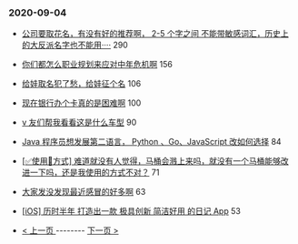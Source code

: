 ### 2020-09-04 
- [公司要取花名，有没有好的推荐啊， 2-5 个字之间 不能带敏感词汇，历史上的大反派名字也不能用····](https://www.v2ex.com/t/704134) 290
- [你们都怎么职业规划来应对中年危机啊](https://www.v2ex.com/t/704080) 156
- [给娃取名犯了愁，给娃征个名](https://www.v2ex.com/t/704263) 106
- [现在银行办个卡真的是困难啊](https://www.v2ex.com/t/704069) 100
- [v 友们帮我看看这是什么车型](https://www.v2ex.com/t/704058) 90
- [Java 程序员想发展第二语言， Python 、Go、JavaScript 改如何选择](https://www.v2ex.com/t/704111) 84
- [[✅使用🚽方式] 难道就没有人觉得，马桶会溅上来吗，就没有一个马桶能够改进一下吗，还是我使用的方式不对？](https://www.v2ex.com/t/704132) 71
- [大家发没发现最近感冒的好多啊](https://www.v2ex.com/t/704063) 63
- [[iOS] 历时半年 打造出一款 极具创新 简洁好用 的日记 App](https://www.v2ex.com/t/704137) 53 

- [ < 上一页 ](https://github.com/able8/v2ex-hot-record/blob/master/2020-09-03.md) -------- [ 下一页 > ](https://github.com/able8/v2ex-hot-record/blob/master/2020-09-05.md)